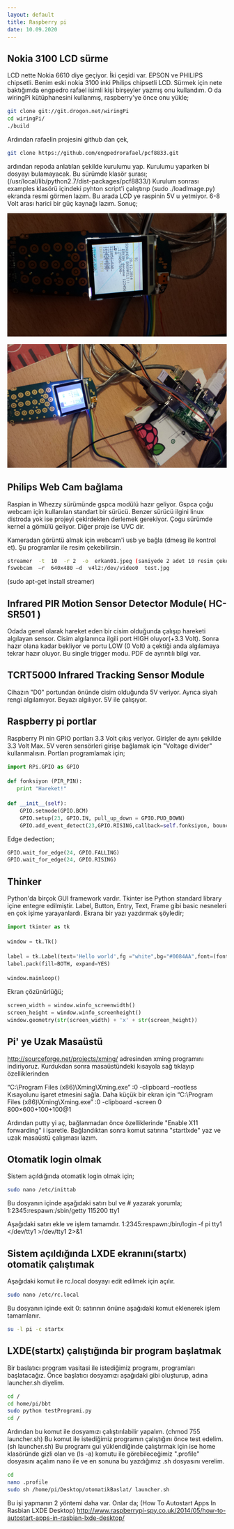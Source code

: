 ```yaml
---
layout: default
title: Raspberry pi
date: 10.09.2020
---
```


## Nokia 3100 LCD sürme

LCD nette Nokia 6610 diye geçiyor. İki çeşidi var. EPSON ve PHILIPS chipsetli. Benim eski nokia 3100 inki Philips chipsetli LCD. Sürmek için nete baktığımda engpedro rafael isimli kişi birşeyler yazmış onu kullandım. O da wiringPi kütüphanesini kullanmış, raspberry'ye önce onu yükle;

```sh
git clone git://git.drogon.net/wiringPi
cd wiringPi/
./build
```

Ardından rafaelin projesini github dan çek,

```sh
git clone https://github.com/engpedrorafael/pcf8833.git
```

ardından repoda anlatılan şekilde kurulumu yap. Kurulumu yaparken bi dosyayı bulamayacak. Bu sürümde klasör şurası; (/usr/local/lib/python2.7/dist-packages/pcf8833/) Kurulum sonrası examples klasörü içindeki pyhton script'i çalıştırıp (sudo ./loadImage.py) ekranda resmi görmen lazım. Bu arada LCD ye raspinin 5V u yetmiyor. 6-8 Volt arası harici bir güç kaynağı lazım. Sonuç;

![](media/20141228_133100.jpg)

![](media/20141225_224300.jpg)

## Philips Web Cam bağlama

Raspian in Whezzy sürümünde gspca modülü hazır geliyor. Gspca çoğu webcam için kullanılan standart bir sürücü. Benzer sürücü ilgini linux distroda yok ise projeyi çekirdekten derlemek gerekiyor. Çogu sürümde kernel a gömülü geliyor. Diğer proje ise UVC dir. 

Kameradan görüntü almak için webcam'i usb ye bağla (dmesg ile kontrol et). Şu programlar ile resim çekebilirsin.

```sh
streamer  -t  10  -r 2  -o  erkan01.jpeg (saniyede 2 adet 10 resim çeker)
fswebcam  –r  640x480 –d  v4l2:/dev/video0  test.jpg
```
(sudo apt-get install streamer)

## Infrared PIR Motion Sensor Detector Module( HC-SR501 )

Odada genel olarak hareket eden bir cisim olduğunda çalışıp hareketi algılayan sensor. Cisim algılanınca ilgili port HIGH oluyor(+3.3 Volt). Sonra hazır olana kadar bekliyor ve portu LOW (0 Volt) a çektiği anda algılamaya tekrar hazır oluyor. Bu single trigger modu. PDF de ayrıntılı bilgi var.

##  TCRT5000 Infrared Tracking Sensor Module

Cihazın "D0" portundan önünde cisim olduğunda 5V veriyor. Ayrıca siyah rengi algılamıyor. Beyazı algılıyor. 5V ile çalışıyor.

## Raspberry pi portlar

Raspberry Pi nin GPIO portları 3.3 Volt çıkış veriyor. Girişler de aynı şekilde 3.3 Volt Max.  5V veren sensörleri girişe bağlamak için "Voltage divider" kullanmalısın. Portları programlamak için;

```python
import RPi.GPIO as GPIO

def fonksiyon (PIR_PIN):
   print "Hareket!"

def __init__(self):
    GPIO.setmode(GPIO.BCM)
    GPIO.setup(23, GPIO.IN, pull_up_down = GPIO.PUD_DOWN)
    GPIO.add_event_detect(23,GPIO.RISING,callback=self.fonksiyon, bouncetime=300)
```

Edge dedection;
```python
GPIO.wait_for_edge(24, GPIO.FALLING)
GPIO.wait_for_edge(24, GPIO.RISING)
```

## Thinker
Python'da birçok GUI framework vardır. Tkinter ise Python standard library içine entegre edilmiştir. Label, Button, Entry, Text, Frame gibi basic nesneleri en çok işime yarayanlardı. Ekrana bir yazı yazdırmak şöyledir;

```python
import tkinter as tk

window = tk.Tk()

label = tk.Label(text='Hello world',fg ="white",bg="#0084AA",font=(font, 180))
label.pack(fill=BOTH, expand=YES)

window.mainloop()

```

Ekran çözünürlüğü;

```python
screen_width = window.winfo_screenwidth()
screen_height = window.winfo_screenheight()
window.geometry(str(screen_width) + 'x' + str(screen_height))
```


	
## Pi' ye Uzak Masaüstü

http://sourceforge.net/projects/xming/ adresinden xming programını indiriyoruz. Kurdukdan sonra masaüstündeki kısayola sağ tıklayıp özelliklerinden

“C:\Program Files (x86)\Xming\Xming.exe” :0 -clipboard –rootless 
Kısayolunu işaret etmesini sağla. Daha küçük bir ekran için 
“C:\Program Files (x86)\Xming\Xming.exe” :0 -clipboard -screen 0 800×600+100+100@1

Ardından putty yi aç, bağlanmadan önce özelliklerinde "Enable X11 forwarding" i işaretle. Bağlandıktan sonra komut satırına "startlxde" yaz ve uzak masaüstü çalışması lazım.

## Otomatik login olmak
Sistem açıldığında otomatik login olmak için;

```sh
sudo nano /etc/inittab
```
Bu dosyanın içinde aşağıdaki satırı bul ve # yazarak yorumla;
1:2345:respawn:/sbin/getty 115200 tty1

Aşağıdaki satırı ekle ve işlem tamamdır.
1:2345:respawn:/bin/login -f pi tty1 </dev/tty1 >/dev/tty1 2>&1

## Sistem açıldığında LXDE ekranını(startx) otomatik çalıştımak 
Aşağıdaki komut ile rc.local dosyayı edit edilmek için açılır.
```sh
sudo nano /etc/rc.local
```
Bu dosyanın içinde exit 0: satırının önüne aşağıdaki komut eklenerek işlem tamamlanır.
```sh
su -l pi -c startx
```

## LXDE(startx) çalıştığında bir program başlatmak 
Bir baslatıcı program vasitasi ile istediğimiz programı, programları başlatacağız. Önce başlatıcı dosyamızı aşağıdaki gibi oluşturup, adına launcher.sh diyelim.

```sh
cd /
cd home/pi/bbt
sudo python testProgrami.py
cd /
```

Ardından bu komut ile dosyamızı çalıştırılabilir yapalım. (chmod 755 launcher.sh)
Bu komut ile istediğimiz programın çalıştığını önce test edelim. (sh launcher.sh)
Bu programı gui yüklendiğinde çalıştırmak için ise home klasöründe gizli olan ve (ls -a) komutu ile görebileceğimiz ".profile" dosyasını açalım nano ile ve en sonuna bu yazdığımız .sh dosyasını verelim.

```sh
cd
nano .profile
sudo sh /home/pi/Desktop/otomatikBaslat/ launcher.sh
```

Bu işi yapmanın 2 yöntemi daha var. Onlar da; (How To Autostart Apps In Rasbian LXDE Desktop)
http://www.raspberrypi-spy.co.uk/2014/05/how-to-autostart-apps-in-rasbian-lxde-desktop/



